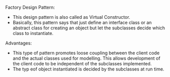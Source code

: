 Factory Design Pattern:

* This design pattern is also called as Virtual Constructor.
* Basically, this pattern says that just define an interface class or an abstract class for creating an object but let the subclasses decide which class to instantiate. 

Advantages:
* This type of pattern promotes loose coupling between the client code and the actual classes used for modelling. This allows development of the client code to be independent of the subclasses implemented. 
* The typ eof object instantiated is decided by the subclasses at run time. 